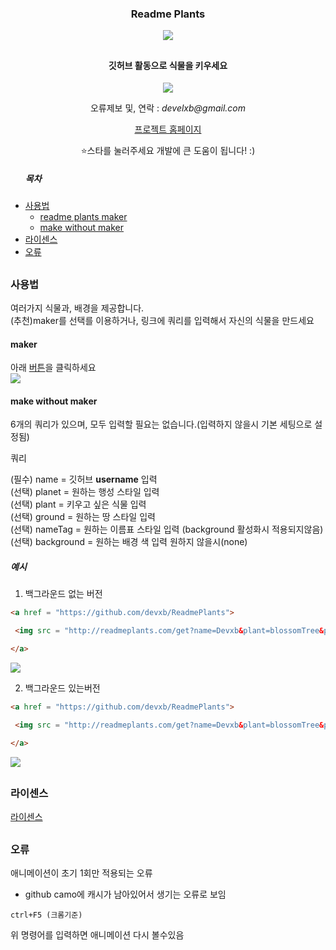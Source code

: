 
<div align="center">
    <h3> Readme Plants </h3>
    <img src = "http://readmeplants.com/get?name=Devxb&planet=blueMoon" style="object-fit:none"/>
</div>
<h2></h2>

<div align="center">
<h4> 깃허브 활동으로 식물을 키우세요 </h4>

<img src = "http://readmeplants.com/resources/svgfiles/grow.svg" style="object-fit:contain"/>

<p>오류제보 및, 연락 : <i>develxb@gmail.com</i></p>

<p><a href="http://readmeplants.com">프로젝트 홈페이지</a></p>

<p>⭐스타를 눌러주세요 개발에 큰 도움이 됩니다! :)</p>
    
</div>

<ul>
<h5> 목차 </h5>
<li>
<a href="#manual">사용법</a>
<ul>
<li>
<a href="#maker">readme plants maker</a>
</li>
<li>
<a href="#makewithoutmaker">make without maker</a>
</li>
</ul>
</li>
<li>
<a href="#license">라이센스</a>
</li>
<li>
<a href="#error">오류</a>
</li>
</ul>
<h2></h2>

<h3 id="manual"> 사용법 </h3>

<p>
여러가지 식물과, 배경을 제공합니다. 
<br> (추천)maker를 선택를 이용하거나, 링크에 쿼리를 입력해서 자신의 식물을 만드세요
</p>

<h4 id="maker"> maker </h4>
아래 <a href="http://readmeplants.com/maker?name=Devxb&planet=yellowMoon&plant=blossomTree&nameTag=blackNameTag&ground=hill&background=black">버튼</a>을 클릭하세요
<br>
<a href="http://readmeplants.com/maker?name=Devxb&planet=yellowMoon&plant=blossomTree&nameTag=blackNameTag&ground=hill&background=black"><img src="http://readmeplants.com/resources/svgfiles/makeButton.svg"></img></a>

<h4 id="makewithoutmaker">make without maker</h4>
6개의 쿼리가 있으며, 모두 입력할 필요는 없습니다.(입력하지 않을시 기본 세팅으로 설정됨)

쿼리
<p>
(필수) name = 깃허브 <b>username</b> 입력
<br>
(선택) planet = 원하는 행성 스타일 입력
<br>
(선택) plant = 키우고 싶은 식물 입력
<br>
(선택) ground = 원하는 땅 스타일 입력
<br>
(선택) nameTag = 원하는 이름표 스타일 입력 (background 활성화시 적용되지않음)
<br>
(선택) background = 원하는 배경 색 입력 원하지 않을시(none)

<h5>예시</h5>

1. 백그라운드 없는 버전

```html
<a href = "https://github.com/devxb/ReadmePlants">

 <img src = "http://readmeplants.com/get?name=Devxb&plant=blossomTree&planet=eclipse&background=none"/>

</a>
```
<a href = "https://github.com/devxb/ReadmePlants">

 <img src = "http://readmeplants.com/get?name=Devxb&plant=blossomTree&planet=sunset&background=none"/>

</a>

2. 백그라운드 있는버전

```html
<a href = "https://github.com/devxb/ReadmePlants">

 <img src = "http://readmeplants.com/get?name=Devxb&plant=blossomTree&planet=eclipse&background=black"/>

</a>
```

<a href = "https://github.com/devxb/ReadmePlants">

 <img src = "http://readmeplants.com/get?name=Devxb&plant=blossomTree&planet=eclipse&background=black"/>

</a>

<h2></h2>
<h3 id="license"> 라이센스 </h3>
<a href="/LICENSE"> 라이센스 </a>
<h2></h2>
<h3 id="error">오류</h3>

애니메이션이 초기 1회만 적용되는 오류
- github camo에 캐시가 남아있어서 생기는 오류로 보임
```
ctrl+F5 (크롬기준)
```
위 명령어를 입력하면 애니메이션 다시 볼수있음
